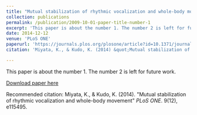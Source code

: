 ```yaml
---
title: "Mutual stabilization of rhythmic vocalization and whole-body movement"
collection: publications
permalink: /publication/2009-10-01-paper-title-number-1
excerpt: 'This paper is about the number 1. The number 2 is left for future work.'
date: 2014-12-12
venue: 'PLoS ONE'
paperurl: 'https://journals.plos.org/plosone/article?id=10.1371/journal.pone.0115495'
citation: 'Miyata, K., & Kudo, K. (2014) &quot;Mutual stabilization of rhythmic vocalization and whole-body movement.&quot; <i>PLoS ONE</i>. 9(12), e115495.'

---
```

This paper is about the number 1. The number 2 is left for future work.

[Download paper here](http://academicpages.github.io/files/paper1.pdf)

Recommended citation: Miyata, K., & Kudo, K. (2014). "Mutual stabilization of rhythmic vocalization and whole-body movement" <i>PLoS ONE</i>. 9(12), e115495.